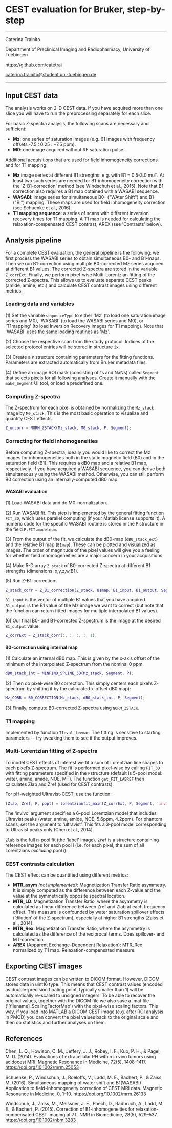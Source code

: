 CEST evaluation for Bruker, step-by-step
====

----------


Caterina Trainito

Department of Preclinical Imaging and Radiopharmacy,
University of Tuebingen

https://github.com/catetrai

caterina.trainito@student.uni-tuebingen.de


----------


## Input CEST data ##

The analysis works on 2-D CEST data. If you have acquired more than one slice you will have to run the preprocessing separately for each slice.

For basic Z-spectra analysis, the following scans are necessary and sufficient:

 - **Mz**: one series of saturation images (e.g. 61 images with frequency offsets -7.5 : 0.25 : +7.5 ppm).
 - **M0**: one image acquired without RF saturation pulse.
 
Additional acquisitions that are used for field inhomogeneity corrections and for T1 mapping:

 - **Mz** image series at different B1 strengths: e.g. with B1 = 0.5-3.0 muT. At least two such series are needed for B1-inhomogeneity correction with the 'Z-B1-correction' method (see Windschuh et al., 2015). Note that B1 correction also requires a B1 map obtained with a WASABI sequence.
 - **WASABI**: image series for simultaneous B0- ("WAter Shift") and B1- ("BI") mapping. These maps are used for field inhomogeneity correction (see Schuenke et al., 2016).
 - **T1 mapping sequence**: a series of scans with different
inversion recovery times for T1 mapping. A T1 map is needed for calculating the relaxation-compensated CEST contrast, AREX (see 'Contrasts' below).

## Analysis pipeline ##

For a complete CEST evaluation, the general pipeline is the following: we first process the WASABI series to obtain simultaneous B0- and B1-maps. Then we run B1-correction using multiple B0-corrected Mz series acquired at different B1 values. The corrected Z-spectra are stored in the variable `Z_corrExt`. Finally, we perform pixel-wise Multi-Lorentzian fitting of the corrected Z-spectra. This allows us to evaluate separate CEST peaks (amide, amine, etc.) and calculate CEST contrast images using different metrics.

### Loading data and variables ###
(1) Set the variable `sequenceType` to either 'Mz' (to load one saturation image series and M0), 'WASABI' (to load the WASABI series and M0), or 'T1mapping' (to load Inversion Recovery images for T1 mapping). Note that 'WASABI' uses the same loading routines as 'Mz'.

(2) Choose the respective scan from the study protocol. Indices of the selected protocol entries will be stored in structure `ix`.

(3) Create a `P` structure containing parameters for the fitting functions. Parameters are extracted automatically from Bruker metadata files.

(4) Define an image ROI mask (consisting of 1s and NaNs) called `Segment` that selects pixels for all following analyses. Create it manually with the `make_Segment` UI tool, or load a predefined one.

### Computing Z-spectra ###
The Z-spectrum for each pixel is obtained by normalizing the `Mz_stack` image by `M0_stack`. This is the most basic operation to visualize and quantify CEST effects.
```matlab
Z_uncorr = NORM_ZSTACK(Mz_stack, M0_stack, P, Segment);
```

### Correcting for field inhomogeneities ###

Before computing Z-spectra, ideally you would like to correct the Mz images for inhomogeneities both in the static magnetic field (B0) and in the saturation field (B1). This requires a dB0 map and a relative B1 map, respectively.  If you have acquired a WASABI sequence, you can derive both simultaneously using the WASABI method. Otherwise, you can still perform B0 correction using an internally-computed dB0 map.

#### WASABI evaluation ####
(1) Load WASABI data and do M0-normalization.

(2) Run WASABI fit. This step is implemented by the general fitting function `FIT_3D`, which uses parallel computing (if your Matlab license supports it). A numeric code for the specific WASABI routine is stored in the `P` structure in the field `P.FIT.modelnum`.

(3) From the output of the fit, we calculate the dB0-map (`dB0_stack_ext`) and the relative B1 map (`B1map`). These can be plotted and visualized as images. The order of magnitude of the pixel values will give you a feeling for whether field inhomogeneities are a major concern in your acquisitions.

(4) Make 5-D array `Z_stack` of B0-corrected Z-spectra at different B1 strengths (dimensions: x,y,z,w,B1).

(5) Run Z-B1-correction:
```matlab
Z_stack_corr = Z_B1_correction(Z_stack, B1map, B1_input, B1_output, Segment, 'linear');
```

   `B1_input` is the vector of multiple B1 values that you have acquired. `B1_output` is the B1 value of the Mz image we want to correct (but note that the function can return fitted images for multiple interpolated B1 values).
   
(6) Our final B0- and B1-corrected Z-spectrum is the image at the desired `B1_output` value:
```matlab
Z_corrExt = Z_stack_corr(:, :, :, :, 1);
```

#### B0-correction using internal map ####

(1) Calculate an internal dB0 map. This is given by the x-axis offset of the minimum of the interpolated Z-spectrum from the nominal 0 ppm.
```matlab
dB0_stack_int = MINFIND_SPLINE_3D(Mz_stack, Segment, P);
```
(2)  Then do pixel-wise B0 correction. This simply centers each pixel’s Z-spectrum by shifting it by the calculated x-offset dB0 map):
```matlab
Mz_CORR = B0_CORRECTION(Mz_stack, dB0_stack_int, P, Segment);
```
(3) Finally, compute B0-corrected Z-spectra using `NORM_ZSTACK`.

### T1 mapping ###
Implemented by function `T1eval_levmar`. The fitting is sensitive to starting parameters -- try tweaking them to see if the output improves.

### Multi-Lorentzian fitting of Z-spectra ###

To model CEST effects of interest we fit a sum of Lorentzian line shapes to each pixel’s Z-spectrum. The fit is performed pixel-wise by calling `FIT_3D` with fitting parameters specified in the `P`structure (default is 5-pool model: water, amine, amide, NOE, MT). The function `get_FIT_LABREF` then calculates Zlab and Zref (used for CEST contrasts).

For pH-weighted Ultravist-CEST, use the function:
```matlab
[Zlab, Zref, P, popt] = lorentzianfit_main(Z_corrExt, P, Segment, 'invivo');
```
The ‘invivo’ argument specifies a 6-pool Lorentzian model that includes Ultravist peaks (water, amine, amide, NOE, 5.6ppm, 4.2ppm). For phantom scans, set the argument to ‘ultravist’. This fits a 3-pool model corresponding to Ultravist peaks only (Chen et al., 2014).

`Zlab` is the full n-pool fit (the 'label' image). `Zref` is a structure containing reference images for each pool i (i.e. for each pixel, the sum of all Lorentzians _excluding_ pool i).

### CEST contrasts calculation ###

The CEST effect can be quantified using different metrics:

 - **MTR_asym** _(not implemented)_: Magnetization Transfer Ratio asymmetry. It is simply computed as the difference between each Z-value and the value at the symmetrically opposite spectral location.
 - **MTR_LD**: Magnetization Transfer Ratio, where the asymmetry is calculated as linear difference between Zref and Zlab at each frequency offset. This measure is confounded by water saturation spillover effects (‘dilution’ of the Z-spectrum), especially at higher B1 strengths (Zaiss et al., 2014).
 - **MTR_Rex**: Magnetization Transfer Ratio, where the asymmetry is calculated as the difference of the reciprocal terms. Does spillover- and MT-correction.
 - **AREX** (Apparent Exchange-Dependent Relaxation): MTR_Rex normalized by T1 map. Relaxation-compensated measure.

## Exporting CEST images ##
CEST contrast images can be written to DICOM format. However, DICOM stores data in uint16 type. This means that CEST contrast values (encoded as double-precision floating point, typically smaller than 1) will be automatically re-scaled to unsigned integers. To be able to recover the original values, together with the DICOM file we also save a .mat file ('[filename]_ScalingFactorMap') with the pixel-wise scaling factors. This way, if you load into MATLAB a DICOM CEST image (e.g. after ROI analysis in PMOD) you can convert the pixel values back to the original scale and then do statistics and further analyses on them.

## References ##
Chen, L. Q., Howison, C. M., Jeffery, J. J., Robey, I. F., Kuo, P. H., & Pagel, M. D. (2014). Evaluations of extracellular PH within in vivo tumors using acidocest MRI. Magnetic Resonance in Medicine, 72(5), 1408–1417. https://doi.org/10.1002/mrm.25053

Schuenke, P., Windschuh, J., Roeloffs, V., Ladd, M. E., Bachert, P., & Zaiss, M. (2016). Simultaneous mapping of water shift and B1(WASABI)-Application to field-Inhomogeneity correction of CEST MRI data. Magnetic Resonance in Medicine, 0, 1–10. https://doi.org/10.1002/mrm.26133

Windschuh, J., Zaiss, M., Meissner, J. E., Paech, D., Radbruch, A., Ladd, M. E., & Bachert, P. (2015). Correction of B1-inhomogeneities for relaxation-compensated CEST imaging at 7T. NMR in Biomedicine, 28(5), 529–537. https://doi.org/10.1002/nbm.3283